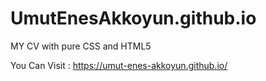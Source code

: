 # UmutEnesAkkoyun.github.io
MY CV with pure CSS and HTML5 

You Can Visit : https://umut-enes-akkoyun.github.io/

